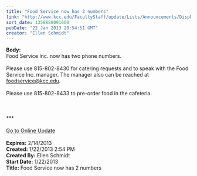 ```yaml
---
title: "Food Service now has 2 numbers"
link: "http://www.kcc.edu/FacultyStaff/update/Lists/Announcements/DispForm.aspx?ID=968"
sort_date: 1358888091000
pubDate: "22 Jan 2013 20:54:51 GMT"
creator: "Ellen Schmidt"
---
```


<div><b>Body:</b> <div class="ExternalClassFE345C171F4D497F89D1233E22F46904"><div>Food Service Inc. now has two phone numbers.</div>
<div> </div>
<div>Please use 815-802-8430 for catering requests and to speak with the Food Service Inc. manager. The manager also can be reached at <a href="mailto:foodservice@kcc.edu">foodservice@kcc.edu</a>. </div>
<div> </div>
<div>Please use 815-802-8433 to pre-order food in the cafeteria.</div>
<div> </div>
<div> </div>
<div>
<div>
<div> </div>
<div>
<div>***</div>
<div> </div>
<div><a href="/FacultyStaff/update/Pages/dailyupdate.aspx">Go to Online Update</a></div>
<div> </div></div></div></div></div></div>
<div><b>Expires:</b> 2/14/2013</div>
<div><b>Created:</b> 1/22/2013 2:54 PM</div>
<div><b>Created By:</b> Ellen Schmidt</div>
<div><b>Start Date:</b> 1/22/2013</div>
<div><b>Title:</b> Food Service now has 2 numbers</div>
